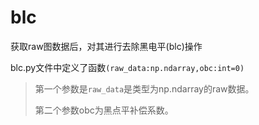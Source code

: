 # blc



获取raw图数据后，对其进行去除黑电平(blc)操作

blc.py文件中定义了函数`(raw_data:np.ndarray,obc:int=0)` 

> 第一个参数是`raw_data`是类型为np.ndarray的raw数据。
>
> 第二个参数obc为黑点平补偿系数。
